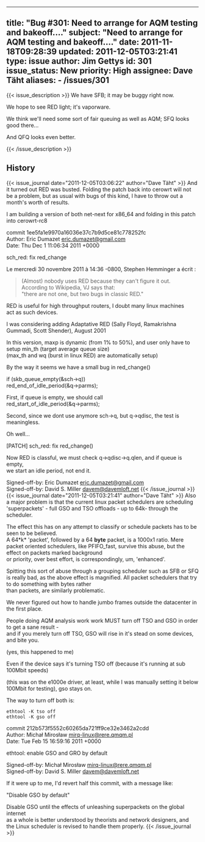 
---
title: "Bug #301: Need to arrange for AQM testing and bakeoff...."
subject: "Need to arrange for AQM testing and bakeoff...."
date: 2011-11-18T09:28:39
updated: 2011-12-05T03:21:41
type: issue
author: Jim Gettys
id: 301
issue_status: New
priority: High
assignee: Dave Täht
aliases:
    - /issues/301
---

{{< issue_description >}}
We have SFB; it may be buggy right now.

We hope to see RED light; it's vaporware.

We think we'll need some sort of fair queuing as well as AQM; SFQ looks
good there...

And QFQ looks even better.


{{< /issue_description >}}

## History
{{< issue_journal date="2011-12-05T03:06:22" author="Dave Täht" >}}
And it turned out RED was busted. Folding the patch back into cerowrt
will not be a problem, but as usual with bugs of this kind, I have to
throw out a month's worth of results.

I am building a version of both net-next for x86\_64 and folding in this
patch into cerowrt-rc8

commit 1ee5fa1e9970a16036e37c7b9d5ce81c778252fc\
Author: Eric Dumazet <eric.dumazet@gmail.com>\
Date: Thu Dec 1 11:06:34 2011 +0000

sch\_red: fix red\_change

Le mercredi 30 novembre 2011 à 14:36 -0800, Stephen Hemminger a écrit :

> (Almost) nobody uses RED because they can't figure it out.\
> According to Wikipedia, VJ says that:\
> "there are not one, but two bugs in classic RED."

RED is useful for high throughput routers, I doubt many linux machines\
act as such devices.

I was considering adding Adaptative RED (Sally Floyd, Ramakrishna\
Gummadi, Scott Shender), August 2001

In this version, maxp is dynamic (from 1% to 50%), and user only have
to\
setup min\_th (target average queue size)\
(max\_th and wq (burst in linux RED) are automatically setup)

By the way it seems we have a small bug in red\_change()

if (skb\_queue\_empty(&sch-&gt;q))\
red\_end\_of\_idle\_period(&q-&gt;parms);

First, if queue is empty, we should call\
red\_start\_of\_idle\_period(&q-&gt;parms);

Second, since we dont use anymore sch-&gt;q, but q-&gt;qdisc, the test
is\
meaningless.

Oh well...

\[PATCH\] sch\_red: fix red\_change()

Now RED is classful, we must check q-&gt;qdisc-&gt;q.qlen, and if queue
is empty,\
we start an idle period, not end it.

Signed-off-by: Eric Dumazet <eric.dumazet@gmail.com>\
Signed-off-by: David S. Miller <davem@davemloft.net>
{{< /issue_journal >}}
{{< issue_journal date="2011-12-05T03:21:41" author="Dave Täht" >}}
Also a major problem is that the current linux packet schedulers are
scheduling 'superpackets' - full GSO and TSO offloads - up to 64k-
through the scheduler.

The effect this has on any attempt to classify or schedule packets has
to be seen to be believed.\
A 64\*k\* 'packet', followed by a 64 **byte** packet, is a 1000x1 ratio.
Mere packet oriented schedulers, like PFIFO\_fast, survive this abuse,
but the effect on packets marked background\
or priority, over best effort, is correspondingly, um, 'enhanced'.

Spitting this sort of abuse through a grouping scheduler such as SFB or
SFQ is really bad, as the above effect is magnified. All packet
schedulers that try to do something with bytes rather\
than packets, are similarly problematic.

We never figured out how to handle jumbo frames outside the datacenter
in the first place.

People doing AQM analysis work work MUST turn off TSO and GSO in order
to get a sane result -\
and if you merely turn off TSO, GSO will rise in it's stead on some
devices, and bite you.

(yes, this happened to me)

Even if the device says it's turning TSO off (because it's running at
sub 100Mbit speeds)

(this was on the e1000e driver, at least, while I was manually setting
it below 100Mbit for testing), gso stays on.

The way to turn off both is:

    ethtool -K tso off
    ethtool -K gso off

commit 212b573f5552c60265da721ff9ce32e3462a2cdd\
Author: Michał Mirosław <mirq-linux@rere.qmqm.pl>\
Date: Tue Feb 15 16:59:16 2011 +0000

ethtool: enable GSO and GRO by default

Signed-off-by: Michał Mirosław <mirq-linux@rere.qmqm.pl>\
Signed-off-by: David S. Miller <davem@davemloft.net>

If it were up to me, I'd revert half this commit, with a message like:

"Disable GSO by default"

Disable GSO until the effects of unleashing superpackets on the global
internet\
as a whole is better understood by theorists and network designers, and\
the Linux scheduler is revised to handle them properly.
{{< /issue_journal >}}

